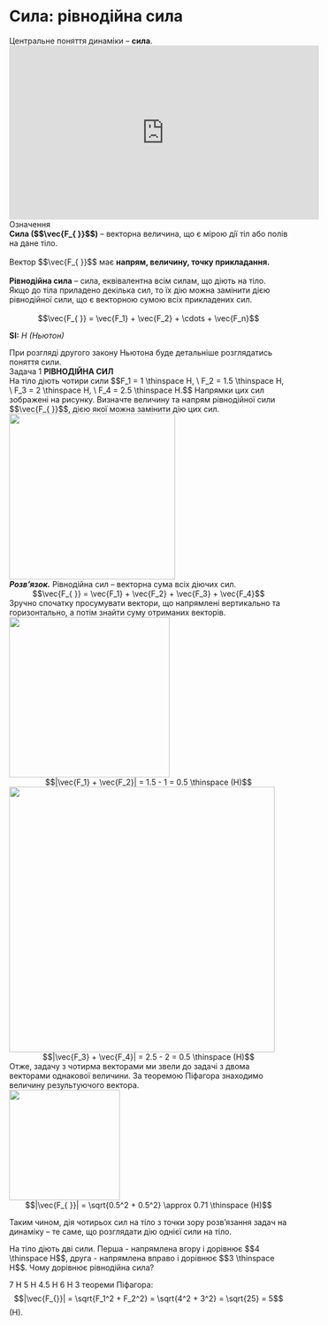 # Сила: рiвнодiйна сила

<div class="space">Центральне поняття динамiки – <span class="p1"><b>сила</b></span>.</div>

<div class="space"><div class="fluidMedia">
<iframe width="560" height="315" src="https://www.youtube.com/embed/PDM5EA7IYOY" frameborder="0" allowfullscreen></iframe>
</div></div>

<div class="eoz-wrap">
<span class="eoz">Означення</span>
<div class="eoz-text">
<span class="p1"><b>Сила ($$\vec{F_{ }}$$)</b></span> – векторна величина, що є мiрою дiї тiл або полiв на дане тiло.
<br>
<br>
Вектор $$\vec{F_{ }}$$ має <b>напрям, величину, точку прикладання.</b>
<br>
<br>
<b>Рiвнодiйна сила</b> – сила, еквiвалентна всiм силам, що дiють на тiло. Якщо до тiла приладено декiлька сил, то їх дiю можна замiнити дiєю рiвнодiйної сили, що є векторною сумою всiх прикладених сил.
<br>
<br>
<center>$$\vec{F_{ }} = \vec{F_1} + \vec{F_2} + \cdots + \vec{F_n}$$</center>

<span class="p1"><b>SI:</b></span><i> Н (Ньютон)</i>
</div>
</div>

<div class="space">При розгляді другого закону Ньютона буде детальніше розглядатись поняття сили.</div>

<div class="task-wrap">
<span class="task">Задача 1</span> <b>РIВНОДIЙНА СИЛ</b>
<div class="task-text">
<div class="space">На тiло дiють чотири сили $$F_1 = 1 \thinspace H, \ F_2 = 1.5 \thinspace H, \ F_3 = 2 \thinspace H, \ F_4 = 2.5 \thinspace H.$$ Напрямки цих сил зображенi на рисунку. Визначте величину та напрям рiвнодiйної сили $$\vec{F_{ }}$$, дiєю якої можна замiнити дiю цих сил.</div>

<div class="space"><img class="image" width="300" src="https://rawgit.com/chudaol/ed-era-book-physics/master/images/chapter_4/3.png"></div>

<div class="space"><b><i>Розв’язок.</i></b> Рiвнодiйна сил – векторна сума всiх дiючих сил.</div>

<div class="space" align="center">$$\vec{F_{ }} = \vec{F_1} + \vec{F_2} + \vec{F_3} + \vec{F_4}$$</div>

<div class="space">Зручно спочатку просумувати вектори, що напрямленi вертикально та горизонтально, а потiм знайти суму отриманих векторiв.</div>

<div class="space"><img class="image" width="290" src="https://rawgit.com/chudaol/ed-era-book-physics/master/images/chapter_4/4.png"></div>

<div class="space" align="center">$$|\vec{F_1} + \vec{F_2}| = 1.5 - 1 = 0.5   \thinspace (H)$$</div>

<div class="space"><img class="image" width="480" src="https://rawgit.com/chudaol/ed-era-book-physics/master/images/chapter_4/5.png"></div>

<div class="space" align="center">$$|\vec{F_3} + \vec{F_4}| = 2.5 - 2 = 0.5 \thinspace (H)$$</div>

<div class="space">Отже, задачу з чотирма векторами ми звели до задачi з двома векторами однакової величини. За теоремою Пiфагора знаходимо величину результуючого вектора.</div>

<div class="space"><img class="image" width="200" src="https://rawgit.com/chudaol/ed-era-book-physics/master/images/chapter_4/6.png"></div>

<div class="space" align="center">$$|\vec{F_{ }}| = \sqrt{0.5^2 + 0.5^2} \approx 0.71 \thinspace (H)$$</div>

Таким чином, дiя чотирьох сил на тiло з точки зору розв’язання задач на динамiку – те саме, що розглядати дiю однiєї сили на тiло.
</div>
</div>

<quiz correctLabel="correct!" incorrectLabel="incorrect!" checkLabel="check ansert">
<question>
<p>На тіло діють дві сили. Перша - напрямлена вгору і дорівнює $$4 \thinspace H$$, друга - напрямлена вправо і дорівнює $$3 \thinspace H$$. Чому дорівнює рівнодійна сила?</p>
 
<answer>7 H</answer>
<answer correct>5 H</answer>
<answer>4.5 H</answer>
<answer>6 H</answer>
<explanation>
З теореми Піфагора:
$$|\vec{F_{}}| = \sqrt{F_1^2 + F_2^2} = \sqrt{4^2 + 3^2} = \sqrt{25} = 5$$ (Н).
</explanation>
</question>
</quiz>
